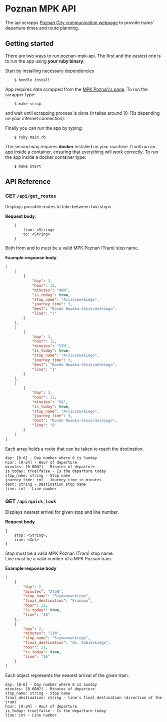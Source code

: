# Poznan MPK API

The api scrapps [Poznań City communication webpage](http://www.mpk.poznan.pl) to provide trams' departure times and route planning.

## Getting started

There are two ways to run poznan-mpk-api.
The first and the easiest one is to run the app using **your ruby binary**: 

Start by installing necessary dependencies

```shell
	$ bundle install
```

App requires data scrapped from the [MPK Poznań's page](http://www.mpk.poznan.pl).
To run the scrapper type:

```shell
	$ make scrap
```

and wait until scrapping process is done (it takes around 10-15s depending on your internet connection).

Finally you can run the app by typing:

```shell
	$ ruby main.rb 
```

The second way requires **docker** installed on your machine.
It will run an app inside a container, ensuring that everything will work correctly.
To run the app inside a docker container type:

```shell
	$ make start
```

## API Reference

### GET `/api/get_routes`

Displays possible routes to take between two stops

**Request body**:

```
    {
        from: <String>
        to: <String>
    }
```

Both from and to must be a valid MPK Poznań (Tram) stop name.

**Example response body**:

```json
[
	[
		{
			"day": 3,
			"hour": 12,
			"minutes": "46N",
			"is_today": true,
			"stop_name": "Arciszewskiego",
			"journey_time": 3,
			"dest": "Rondo Nowaka-Jeziorańskiego",
			"line": "7"
		}
	],
	[
		{
			"day": 3,
			"hour": 12,
			"minutes": "57N",
			"is_today": true,
			"stop_name": "Arciszewskiego",
			"journey_time": 3,
			"dest": "Rondo Nowaka-Jeziorańskiego",
			"line": "1"
		}
	],
	[
		{
			"day": 3,
			"hour": 12,
			"minutes": "56",
			"is_today": true,
			"stop_name": "Arciszewskiego",
			"journey_time": 3,
			"dest": "Rondo Nowaka-Jeziorańskiego",
			"line": "8"
		}
	]
]
```

Each array holds a route that can be taken to reach the destination. <br>

```
day: [0-6] - Day number where 0 is Sunday
hour: [0-24] - Hour of departure
minutes: [0-60N?] - Minutes of departure
is_today: true|false - Is the departure today
stop_name: string - Stop name
journey_time: int - Journey time in minutes
dest: string - Destination stop name
line: int - Line number
```

### GET `/api/quick_look`

Displays nearest arrival for given stop and line number.

**Request body**

```
{
	stop: <String>,
	line: <Int>
}
```

Stop must be a valid MPK Poznań (Tram) stop name.<br>
Line must be a valid number of a MPK Poznań tram.

**Example response body**

```json
[
	{
		"day": 2,
		"minutes": "27oN",
		"stop_name": "Szymanowskiego",
		"final_destination": "Franowo",
		"hour": 21,
		"is_today": true,
		"line": "16"
	},
	{
		"day": 2,
		"minutes": "23N",
		"stop_name": "Szymanowskiego",
		"final_destination": "Os. Sobieskiego",
		"hour": 21,
		"is_today": true,
		"line": "16"
	}
]
```

Each object represents the nearest arrival of the given tram. <br>

```
day: [0-6] - Day number where 0 is Sunday
minutes: [0-60N?] - Minutes of departure
stop_name: string - Stop name
final_destination: string - line's final destination (direction of the tram)
hour: [0-24] - Hour of departure
is_today: true|false - Is the departure today
line: int - Line number
```
